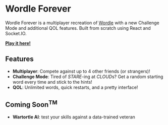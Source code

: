 # Wordle Forever

Wordle Forever is a multiplayer recreation of [Wordle](https://www.nytimes.com/games/wordle/index.html) with a new Challenge Mode and additional QOL features. Built from scratch using React and Socket.IO.

**[Play it here!](http://google.ca)**

## Features

- **Multiplayer**: Compete against up to 4 other friends (or strangers)!
- **Challenge Mode**: Tired of _STARE_-ing at *CLOUD*s? Get a random starting word every time and stick to the hints!
- **QOL**: Unlimited words, quick restarts, and a pretty interface!

## Coming Soon<sup>TM</sup>

- **Wartortle AI**: test your skills against a data-trained veteran
